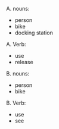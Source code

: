 A. nouns:
- person
- bike
- docking station

A. Verb:
- use
- release

B. nouns:
- person
- bike

B. Verb:
- use
- see
